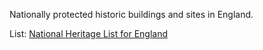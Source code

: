 Nationally protected historic buildings and sites in England.

List: [National Heritage List for England](https://historicengland.org.uk/listing/the-list/)
